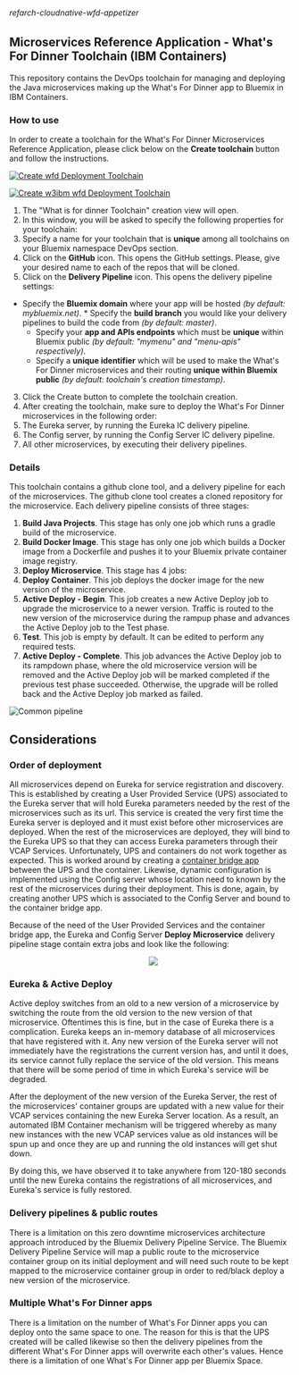 ###### refarch-cloudnative-wfd-appetizer

## Microservices Reference Application - What's For Dinner Toolchain (IBM Containers)

This repository contains the DevOps toolchain for managing and deploying the Java microservices making up the What's For Dinner app to Bluemix in IBM Containers.

### How to use

In order to create a toolchain for the What's For Dinner Microservices Reference Application, please click below on the __Create toolchain__ button and follow the instructions.

[![Create wfd Deployment Toolchain](https://new-console.ng.bluemix.net/devops/graphics/create_toolchain_button.png)](https://new-console.ng.bluemix.net/devops/setup/deploy/?repository=https%3A//github.com/ibm-cloud-architecture/refarch-cloudnative-wfd-devops-containers.git)

[![Create w3ibm wfd Deployment Toolchain](https://new-console.ng.bluemix.net/devops/graphics/create_toolchain_button.png)](https://new-console.w3ibm.bluemix.net/devops/setup/deploy/?repository=https%3A//github.com/ibm-cloud-architecture/refarch-cloudnative-wfd-devops-containers.git&branch=RESILIENCY)

1. The "What is for dinner Toolchain" creation view will open.
2. In this window, you will be asked to specify the following properties for your toolchain:
 1. Specify a name for your toolchain that is __unique__ among all toolchains on your Bluemix namespace DevOps section.
 2. Click on the __GitHub__ icon. This opens the GitHub settings. Please, give your desired name to each of the repos that will be cloned.
 3. Click on the __Delivery Pipeline__ icon. This opens the delivery pipeline settings:
   * Specify the __Bluemix domain__ where your app will be hosted *(by default: mybluemix.net)*.
    * Specify the __build branch__ you would like your delivery pipelines to build the code from *(by default: master)*.
     * Specify your __app and APIs endpoints__ which must be __unique__ within Bluemix public *(by default: "mymenu" and "menu-apis" respectively)*.
      * Specify a __unique identifier__ which will be used to make the What's For Dinner microservices and their routing __unique within Bluemix public__ *(by default: toolchain's creation timestamp)*.
3. Click the Create button to complete the toolchain creation.
4. After creating the toolchain, make sure to deploy the What's For Dinner microservices in the following order:
 1. The Eureka server, by running the Eureka IC delivery pipeline.
 2. The Config server, by running the Config Server IC delivery pipeline.
 3. All other microservices, by executing their delivery pipelines.

### Details

This toolchain contains a github clone tool, and a delivery pipeline for each of the microservices.
The github clone tool creates a cloned repository for the microservice.
Each delivery pipeline consists of three stages:

1. __Build Java Projects__. This stage has only one job which runs a gradle build of the microservice.
2. __Build Docker Image__. This stage has only one job which builds a Docker image from a Dockerfile and pushes it to your Bluemix private container image registry.
3. __Deploy Microservice__. This stage has 4 jobs:
 1. **Deploy Container**. This job deploys the docker image for the new version of the microservice.
 2. **Active Deploy - Begin**. This job creates a new Active Deploy job to upgrade the microservice to a newer version. Traffic is routed to the new version of the microservice during the rampup phase and advances the Active Deploy job to the Test phase.
 3. **Test**. This job is empty by default. It can be edited to perform any required tests.
 4. **Active Deploy - Complete**. This job advances the Active Deploy job to its rampdown phase, where the old microservice version will be removed and the Active Deploy job will be marked completed if the previous test phase succeeded. Otherwise, the upgrade will be rolled back and the Active Deploy job marked as failed.

![Common pipeline](static/imgs/common-ic-pipeline.png?raw=true)

## Considerations
### Order of deployment
All microservices depend on Eureka for service registration and discovery. This is established by creating a User Provided Service (UPS) associated to the Eureka server that will hold Eureka parameters needed by the rest of the microservices such as its url. This service is created the very first time the Eureka server is deployed and it must exist before other microservices are deployed. When the rest of the microservices are deployed, they will bind to the Eureka UPS so that they can access Eureka parameters through their VCAP Services. Unfortunately, UPS and containers do not work together as expected. This is worked around by creating a [container bridge app](https://console.ng.bluemix.net/docs/containers/container_troubleshoot.html#ts_bridge_app) between the UPS and the container. Likewise, dynamic configuration is implemented using the Config server whose location need to known by the rest of the microservices during their deployment. This is done, again, by creating another UPS which is associated to the Config Server and bound to the container bridge app.

Because of the need of the User Provided Services and the container bridge app, the Eureka and Config Server __Deploy Microservice__ delivery pipeline stage contain extra jobs and look like the following:

<img src="static/imgs/eureka.png?raw=true" hspace="250">

### Eureka & Active Deploy

Active deploy switches from an old to a new version of a microservice by switching the route from the old version to the new version of that microservice. Oftentimes this is fine, but in the case of Eureka there is a complication. Eureka keeps an in-memory database of all microservices that have registered with it. Any new version of the Eureka server will not immediately have the registrations the current version has, and until it does, its service cannot fully replace the service of the old version. This means that there will be some period of time in which Eureka's service will be degraded.

After the deployment of the new version of the Eureka Server, the rest of the microservices' container groups are updated with a new value for their VCAP services containing the new Eureka Server location. As a result, an automated IBM Container mechanism will be triggered whereby as many new instances with the new VCAP services value as old instances will be spun up and once they are up and running the old instances will get shut down.

By doing this, we have observed it to take anywhere from 120-180 seconds until the new Eureka contains the registrations of all microservices, and Eureka's service is fully restored.

### Delivery pipelines & public routes

There is a limitation on this zero downtime microservices architecture approach introduced by the Bluemix Delivery Pipeline Service. The Bluemix Delivery Pipeline Service will map a public route to the microservice container group on its initial deployment and will need such route to be kept mapped to the microservice container group in order to red/black deploy a new version of the microservice.

### Multiple What's For Dinner apps

There is a limitation on the number of What's For Dinner apps you can deploy onto the same space to one. The reason for this is that the UPS created will be called likewise so then the delivery pipelines from the different What's For Dinner apps will overwrite each other's values. Hence there is a limitation of one What's For Dinner app per Bluemix Space.
